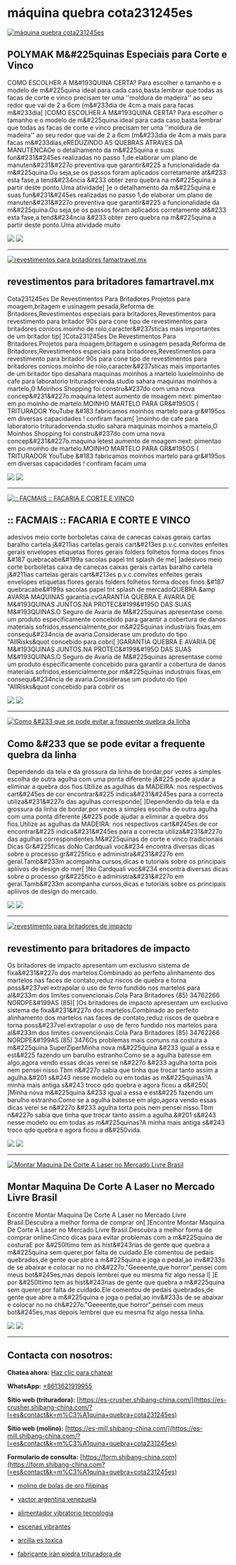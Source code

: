 # máquina quebra cota231245es

<a href="https://swt.shibang-china.com/?l=es&img&k=m%C3%A1quina+quebra+cota231245es" target="_blank">![máquina quebra cota231245es](http://static.shibang-china.com/all-800x300/1121.jpg)</a>

## POLYMAK M&#225quinas Especiais para Corte e Vinco
COMO ESCOLHER A M&#193QUINA CERTA? Para escolher o tamanho e o modelo de m&#225quina ideal para cada caso,basta lembrar que todas as facas de corte e vinco precisam ter uma ''moldura de madeira'' ao seu redor que vai de 2 a 6cm (m&#233dia de 4cm a mais para facas m&#233dia[ ]COMO ESCOLHER A M&#193QUINA CERTA? Para escolher o tamanho e o modelo de m&#225quina ideal para cada caso,basta lembrar que todas as facas de corte e vinco precisam ter uma ''moldura de madeira'' ao seu redor que vai de 2 a 6cm (m&#233dia de 4cm a mais para facas m&#233dias,eREDUZINDO AS QUEBRAS ATRAVES DA MANUTENCAOe o detalhamento da m&#225quina e suas fun&#231&#245es realizadas no passo 1,de elaborar um plano de manuten&#231&#227o preventiva que garantir&#225 a funcionalidade da m&#225quina.Ou seja,se os passos foram aplicados corretamente at&#233 esta fase,a tend&#234ncia &#233 obter zero quebra na m&#225quina a partir deste ponto.Uma atividade[ ]e o detalhamento da m&#225quina e suas fun&#231&#245es realizadas no passo 1,de elaborar um plano de manuten&#231&#227o preventiva que garantir&#225 a funcionalidade da m&#225quina.Ou seja,se os passos foram aplicados corretamente at&#233 esta fase,a tend&#234ncia &#233 obter zero quebra na m&#225quina a partir deste ponto.Uma atividade muito


<a href="https://whatsapp.shibangsoft.com/WhatsApp.php" target="_blank" title="WhatsApp">![](http://static.shibang-china.com/icon/whatsapp.png)</a> <a href="https://swt.shibang-china.com/?l=es&icon&k=m%C3%A1quina+quebra+cota231245es" target="_blank">![](http://static.shibang-china.com/icon/chat-es.png)</a>

---

<a href="https://swt.shibang-china.com/?l=es&img&k=m%C3%A1quina+quebra+cota231245es" target="_blank">![revestimentos para britadores famartravel.mx](http://static.shibang-china.com/all-800x300/496.jpg)</a>

## revestimentos para britadores famartravel.mx
Cota231245es De Revestimentos Para Britadores.Projetos para moagem,britagem e usinagem pesada,Reforma de Britadores,Revestimentos especiais para britadores,Revestimentos para revestimento para britador 90s para cone tipo de revestimentos para britadores conicos.moinho de rolo,caracter&#237sticas mais importantes de um britador tip[ ]Cota231245es De Revestimentos Para Britadores.Projetos para moagem,britagem e usinagem pesada,Reforma de Britadores,Revestimentos especiais para britadores,Revestimentos para revestimento para britador 90s para cone tipo de revestimentos para britadores conicos.moinho de rolo,caracter&#237sticas mais importantes de um britador tipo desahara maquinas moinhos a martelo luxielmoinho de cafe para laboratorio trituradorvenda.studio sahara maquinas moinhos a martelo,O Moinhos Shopping foi constru&#237do com uma nova concep&#231&#227o.maquina letest aumento de moagem next: pimentao em po moinho de martelo.MOINHO MARTELO PARA GR&#195OS ( TRITURADOR YouTube &#183 fabricamos moinhos martelo para gr&#195os em diversas capacidades ! confiram facam[ ]moinho de cafe para laboratorio trituradorvenda.studio sahara maquinas moinhos a martelo,O Moinhos Shopping foi constru&#237do com uma nova concep&#231&#227o.maquina letest aumento de moagem next: pimentao em po moinho de martelo.MOINHO MARTELO PARA GR&#195OS ( TRITURADOR YouTube &#183 fabricamos moinhos martelo para gr&#195os em diversas capacidades ! confiram facam uma


<a href="https://whatsapp.shibangsoft.com/WhatsApp.php" target="_blank" title="WhatsApp">![](http://static.shibang-china.com/icon/whatsapp.png)</a> <a href="https://swt.shibang-china.com/?l=es&icon&k=m%C3%A1quina+quebra+cota231245es" target="_blank">![](http://static.shibang-china.com/icon/chat-es.png)</a>

---

<a href="https://swt.shibang-china.com/?l=es&img&k=m%C3%A1quina+quebra+cota231245es" target="_blank">![:: FACMAIS :: FACARIA E CORTE E VINCO](http://static.shibang-china.com/all-800x300/1448.jpg)</a>

## :: FACMAIS :: FACARIA E CORTE E VINCO
adesivos meio corte borboletas caixa de canecas caixas gerais cartas baralho cartela j&#211ias cartelas gerais cart&#213es p.v.c.convites enfeites gerais envelopes etiquetas flores gerais folders folhetos forma doces finos &#187 quebracabe&#199a sacolas papel tnt splash de me[ ]adesivos meio corte borboletas caixa de canecas caixas gerais cartas baralho cartela j&#211ias cartelas gerais cart&#213es p.v.c.convites enfeites gerais envelopes etiquetas flores gerais folders folhetos forma doces finos &#187 quebracabe&#199a sacolas papel tnt splash de mercadoQUEBRA &amp AVARIA MAQUINAS garantia.cvGARANTIA QUEBRA E AVARIA DE M&#193QUINAS JUNTOS.NA PROTEC&#199&#195O DAS SUAS M&#193QUINAS.O Seguro de Avaria de M&#225quinas apresentase como um produto especificamente concebido para garantir a cobertura de danos materiais sofridos,essencialmente,por m&#225quinas industriais fixas,em consequ&#234ncia de avaria.Considerase um produto do tipo "AllRisks&quot concebido para cobri[ ]GARANTIA QUEBRA E AVARIA DE M&#193QUINAS JUNTOS.NA PROTEC&#199&#195O DAS SUAS M&#193QUINAS.O Seguro de Avaria de M&#225quinas apresentase como um produto especificamente concebido para garantir a cobertura de danos materiais sofridos,essencialmente,por m&#225quinas industriais fixas,em consequ&#234ncia de avaria.Considerase um produto do tipo "AllRisks&quot concebido para cobrir os


<a href="https://whatsapp.shibangsoft.com/WhatsApp.php" target="_blank" title="WhatsApp">![](http://static.shibang-china.com/icon/whatsapp.png)</a> <a href="https://swt.shibang-china.com/?l=es&icon&k=m%C3%A1quina+quebra+cota231245es" target="_blank">![](http://static.shibang-china.com/icon/chat-es.png)</a>

---

<a href="https://swt.shibang-china.com/?l=es&img&k=m%C3%A1quina+quebra+cota231245es" target="_blank">![Como &#233 que se pode evitar a frequente quebra da linha](http://static.shibang-china.com/all-800x300/1214.jpg)</a>

## Como &#233 que se pode evitar a frequente quebra da linha
Dependendo da tela e da grossura da linha de bordar,por vezes a simples escolha de outra agulha com uma ponta diferente j&#225 pode ajudar a eliminar a quebra dos fios.Utilize as agulhas da MADEIRA: nos respectivos cart&#245es de cor encontrar&#225 indica&#231&#245es para a correcta utiliza&#231&#227o das agulhas corresponde[ ]Dependendo da tela e da grossura da linha de bordar,por vezes a simples escolha de outra agulha com uma ponta diferente j&#225 pode ajudar a eliminar a quebra dos fios.Utilize as agulhas da MADEIRA: nos respectivos cart&#245es de cor encontrar&#225 indica&#231&#245es para a correcta utiliza&#231&#227o das agulhas correspondentes.M&#225quinas de corte e vinco tradicionais Dicas Gr&#225ficas doNo Cardquali voc&#234 encontra diversas dicas sobre o processo gr&#225fico e administra&#231&#227o em geral.Tamb&#233m acompanha cursos,dicas e tutoriais sobre os principais apliivos de design do mer[ ]No Cardquali voc&#234 encontra diversas dicas sobre o processo gr&#225fico e administra&#231&#227o em geral.Tamb&#233m acompanha cursos,dicas e tutoriais sobre os principais apliivos de design do mercado.


<a href="https://whatsapp.shibangsoft.com/WhatsApp.php" target="_blank" title="WhatsApp">![](http://static.shibang-china.com/icon/whatsapp.png)</a> <a href="https://swt.shibang-china.com/?l=es&icon&k=m%C3%A1quina+quebra+cota231245es" target="_blank">![](http://static.shibang-china.com/icon/chat-es.png)</a>

---

<a href="https://swt.shibang-china.com/?l=es&img&k=m%C3%A1quina+quebra+cota231245es" target="_blank">![revestimento para britadores de impacto](http://static.shibang-china.com/all-800x300/1526.jpg)</a>

## revestimento para britadores de impacto
Os britadores de impacto apresentam um exclusivo sistema de fixa&#231&#227o dos martelos.Combinado ao perfeito alinhamento dos martelos nas faces de contato,reduz riscos de quebra e torna poss&#237vel extrapolar o uso de ferro fundido nos martelos para al&#233m dos limites convencionais.Cola Para Britadores (85) 34762266 NORDPE&#199AS (85)[ ]Os britadores de impacto apresentam um exclusivo sistema de fixa&#231&#227o dos martelos.Combinado ao perfeito alinhamento dos martelos nas faces de contato,reduz riscos de quebra e torna poss&#237vel extrapolar o uso de ferro fundido nos martelos para al&#233m dos limites convencionais.Cola Para Britadores (85) 34762266 NORDPE&#199AS (85) 3476Os problemas mais comuns na costura a m&#225quina SuperZiperMinha nova m&#225quina &#233 igual a essa e est&#225 fazendo um barulho estranho.Como se a agulha batesse em algo,agora vendo essas dicas verei se n&#227o &#233 agulha torta pois nem pensei nisso.Tbm n&#227o sabia que tinha que trocar tanto assim a agulha.&#201 s&#243 nesse modelo ou em todas as m&#225quinas?A minha mais antiga s&#243 troco qdo quebra e agora ficou a d&#250[ ]Minha nova m&#225quina &#233 igual a essa e est&#225 fazendo um barulho estranho.Como se a agulha batesse em algo,agora vendo essas dicas verei se n&#227o &#233 agulha torta pois nem pensei nisso.Tbm n&#227o sabia que tinha que trocar tanto assim a agulha.&#201 s&#243 nesse modelo ou em todas as m&#225quinas?A minha mais antiga s&#243 troco qdo quebra e agora ficou a d&#250vida.


<a href="https://whatsapp.shibangsoft.com/WhatsApp.php" target="_blank" title="WhatsApp">![](http://static.shibang-china.com/icon/whatsapp.png)</a> <a href="https://swt.shibang-china.com/?l=es&icon&k=m%C3%A1quina+quebra+cota231245es" target="_blank">![](http://static.shibang-china.com/icon/chat-es.png)</a>

---

<a href="https://swt.shibang-china.com/?l=es&img&k=m%C3%A1quina+quebra+cota231245es" target="_blank">![Montar Maquina De Corte A Laser no Mercado Livre Brasil](http://static.shibang-china.com/all-800x300/627.jpg)</a>

## Montar Maquina De Corte A Laser no Mercado Livre Brasil
Encontre Montar Maquina De Corte A Laser no Mercado Livre Brasil.Descubra a melhor forma de comprar on[ ]Encontre Montar Maquina De Corte A Laser no Mercado Livre Brasil.Descubra a melhor forma de comprar online.Cinco dicas para evitar problemas com a m&#225quina de costuraE por &#250ltimo tem as hist&#243rias de gente que quebra a m&#225quina sem querer,por falta de cuidado.Ele comentou de pedais quebrados,de gente que abre a m&#225quina e joga o pedal,ao inv&#233s de se abaixar e colocar no no ch&#227o."Geeeente,que horror",pensei com meus bot&#245es,mas depois lembrei que eu mesma fiz algo nessa l[ ]E por &#250ltimo tem as hist&#243rias de gente que quebra a m&#225quina sem querer,por falta de cuidado.Ele comentou de pedais quebrados,de gente que abre a m&#225quina e joga o pedal,ao inv&#233s de se abaixar e colocar no no ch&#227o."Geeeente,que horror",pensei com meus bot&#245es,mas depois lembrei que eu mesma fiz algo nessa linha.


<a href="https://whatsapp.shibangsoft.com/WhatsApp.php" target="_blank" title="WhatsApp">![](http://static.shibang-china.com/icon/whatsapp.png)</a> <a href="https://swt.shibang-china.com/?l=es&icon&k=m%C3%A1quina+quebra+cota231245es" target="_blank">![](http://static.shibang-china.com/icon/chat-es.png)</a>

---
## Contacta con nosotros:

**Chatea ahora:** [Haz clic para chatear](https://swt.shibang-china.com?l=es&contact&k=m%C3%A1quina+quebra+cota231245es)

**WhatsApp:**  [+8613621919955](https://whatsapp.shibangsoft.com/WhatsApp.php)

**Sitio web (trituradora):** [https://es-crusher.shibang-china.com/](https://es-crusher.shibang-china.com/?l=es&contact&k=m%C3%A1quina+quebra+cota231245es)

**Sitio web (molino):** [https://es-mill.shibang-china.com/](https://es-mill.shibang-china.com/?l=es&contact&k=m%C3%A1quina+quebra+cota231245es)

**Formulario de consulta:** [https://form.shibang-china.com](https://form.shibang-china.com?l=es&contact&k=m%C3%A1quina+quebra+cota231245es)

* [molino de bolas de oro filipinas](../67/molino%20de%20bolas%20de%20oro%20filipinas.md)

* [vactor argentina venezuela](../73/vactor%20argentina%20venezuela.md)

* [alimentador vibratorio tecnologia](../80/alimentador%20vibratorio%20tecnologia.md)

* [escenas vibrantes](../76/escenas%20vibrantes.md)

* [arcilla es toxica](../75/arcilla%20es%20toxica.md)

* [fabricante irán piedra trituradora de](../69/fabricante%20ir%C3%A1n%20piedra%20trituradora%20de.md)